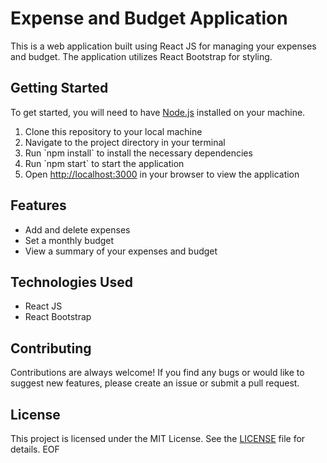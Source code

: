 # Expense and Budget Application

This is a web application built using React JS for managing your expenses and budget. The application utilizes React Bootstrap for styling.

## Getting Started

To get started, you will need to have [Node.js](https://nodejs.org/en/) installed on your machine.

1. Clone this repository to your local machine
2. Navigate to the project directory in your terminal
3. Run \`npm install\` to install the necessary dependencies
4. Run \`npm start\` to start the application
5. Open [http://localhost:3000](http://localhost:3000) in your browser to view the application

## Features

- Add and delete expenses
- Set a monthly budget
- View a summary of your expenses and budget

## Technologies Used

- React JS
- React Bootstrap

## Contributing

Contributions are always welcome! If you find any bugs or would like to suggest new features, please create an issue or submit a pull request.

## License

This project is licensed under the MIT License. See the [LICENSE](LICENSE) file for details.
EOF
